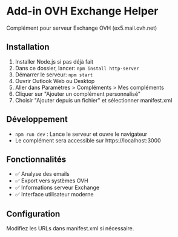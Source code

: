 # Add-in OVH Exchange Helper

Complément pour serveur Exchange OVH (ex5.mail.ovh.net)

## Installation

1. Installer Node.js si pas déjà fait
2. Dans ce dossier, lancer: `npm install http-server`
3. Démarrer le serveur: `npm start`
4. Ouvrir Outlook Web ou Desktop
5. Aller dans Paramètres > Compléments > Mes compléments
6. Cliquer sur "Ajouter un complément personnalisé"
7. Choisir "Ajouter depuis un fichier" et sélectionner manifest.xml

## Développement

- `npm run dev` : Lance le serveur et ouvre le navigateur
- Le complément sera accessible sur https://localhost:3000

## Fonctionnalités

- ✅ Analyse des emails
- ✅ Export vers systèmes OVH  
- ✅ Informations serveur Exchange
- ✅ Interface utilisateur moderne

## Configuration

Modifiez les URLs dans manifest.xml si nécessaire.

